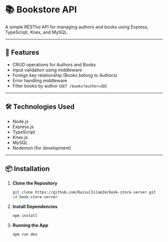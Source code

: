 # 📚 Bookstore API

A simple RESTful API for managing authors and books using Express, TypeScript, Knex, and MySQL.

---

## 🚀 Features

- CRUD operations for Authors and Books
- Input validation using middleware
- Foreign key relationship (Books belong to Authors)
- Error handling middleware
- Filter books by author (`GET /books?author=ID`)

---

## 🛠️ Technologies Used

- Node.js
- Express.js
- TypeScript
- Knex.js
- MySQL
- Nodemon (for development)

---

## 📦 Installation

1. **Clone the Repository**
   ```bash
   git clone https://github.com/RaisulIslam24/book-store-server.git
   cd book-store-server

2. **Install Dependencies**
   ```bash
   npm install

3. **Running the App**
   ```bash
   npm run dev